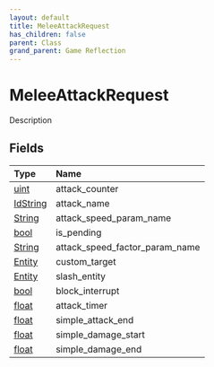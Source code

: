 ```yaml
---
layout: default
title: MeleeAttackRequest
has_children: false
parent: Class
grand_parent: Game Reflection
---
```

# MeleeAttackRequest
Description 

## Fields
| Type | Name |
|:-------------|:--------------|
| [uint](/game-reflection/components/uint.md) | attack_counter |
| [IdString](/game-reflection/components/id_string.md) | attack_name |
| [String](/game-reflection/components/string.md) | attack_speed_param_name |
| [bool](/game-reflection/components/bool.md) | is_pending |
| [String](/game-reflection/components/string.md) | attack_speed_factor_param_name |
| [Entity](/game-reflection/classes/entity.md) | custom_target |
| [Entity](/game-reflection/classes/entity.md) | slash_entity |
| [bool](/game-reflection/components/bool.md) | block_interrupt |
| [float](/game-reflection/components/float.md) | attack_timer |
| [float](/game-reflection/components/float.md) | simple_attack_end |
| [float](/game-reflection/components/float.md) | simple_damage_start |
| [float](/game-reflection/components/float.md) | simple_damage_end |

